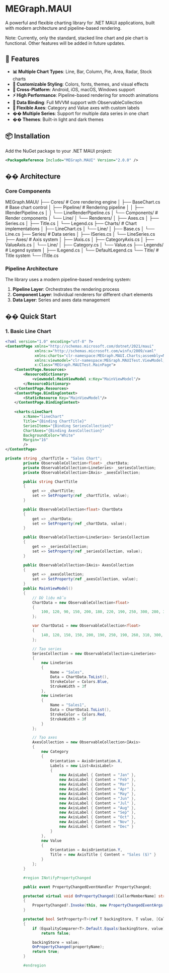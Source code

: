 # MEGraph.MAUI

A powerful and flexible charting library for .NET MAUI applications, built with modern architecture and pipeline-based rendering.

Note: Currently, only the standard, stacked line chart and pie chart is functional. Other features will be added in future updates.
## 🚀 Features

- **📊 Multiple Chart Types**: Line, Bar, Column, Pie, Area, Radar, Stock charts
- **🎨 Customizable Styling**: Colors, fonts, themes, and visual effects
- **📱 Cross-Platform**: Android, iOS, macOS, Windows support
- **⚡ High Performance**: Pipeline-based rendering for smooth animations
- **🔗 Data Binding**: Full MVVM support with ObservableCollection
- **🎯 Flexible Axes**: Category and Value axes with custom labels
- **�� Multiple Series**: Support for multiple data series in one chart
- **�� Themes**: Built-in light and dark themes

## 📦 Installation

Add the NuGet package to your .NET MAUI project:

```xml
<PackageReference Include="MEGraph.MAUI" Version="2.0.0" />
```

## ��️ Architecture

### Core Components

MEGraph.MAUI/
├── Cores/ # Core rendering engine
│ ├── BaseChart.cs # Base chart control
│ ├── Pipeline/ # Rendering pipeline
│ │ ├── IRenderPipeline.cs
│ │ └── LineRenderPipeline.cs
│ └── Components/ # Render components
│ └── Line/
│ └── Renderers/
│ ├── Axes.cs
│ ├── Series.cs
│ ├── Title.cs
│ └── Legend.cs
├── Charts/ # Chart implementations
│ ├── LineChart.cs
│ └── Line/
│ ├── Base.cs
│ └── Line.cs
├── Series/ # Data series
│ ├── ISeries.cs
│ └── LineSeries.cs
├── Axes/ # Axis system
│ ├── IAxis.cs
│ ├── CategoryAxis.cs
│ ├── ValueAxis.cs
│ └── Line/
│ ├── Category.cs
│ └── Value.cs
├── Legends/ # Legend system
│ ├── ILegend.cs
│ └── DefaultLegend.cs
└── Title/ # Title system
└── ITitle.cs

### Pipeline Architecture

The library uses a modern pipeline-based rendering system:

1. **Pipeline Layer**: Orchestrates the rendering process
2. **Component Layer**: Individual renderers for different chart elements
3. **Data Layer**: Series and axes data management

## �� Quick Start

### 1. Basic Line Chart

```xml
<?xml version="1.0" encoding="utf-8" ?>
<ContentPage xmlns="http://schemas.microsoft.com/dotnet/2021/maui"
             xmlns:x="http://schemas.microsoft.com/winfx/2009/xaml"
             xmlns:charts="clr-namespace:MEGraph.MAUI.Charts;assembly=MEGraph.MAUI"
             xmlns:viewmodel="clr-namespace:MEGraph.MAUITest.ViewModel;assembly=MEGraph.MAUITest"
             x:Class="MEGraph.MAUITest.MainPage">
    <ContentPage.Resources>
        <ResourceDictionary>
            <viewmodel:MainViewModel x:Key="MainViewModel"/>
        </ResourceDictionary>
    </ContentPage.Resources>
    <ContentPage.BindingContext>
        <StaticResource Key="MainViewModel"/>
    </ContentPage.BindingContext>
    
    <charts:LineChart 
        x:Name="lineChart"
        Title="{Binding ChartTitle}"
        SeriesItems="{Binding SeriesCollection}"
        ChartAxes="{Binding AxesCollection}"
        BackgroundColor="White"
        Margin="16"
        />
</ContentPage>

```

```csharp
private string _chartTitle = "Sales Chart";
        private ObservableCollection<float> _chartData;
        private ObservableCollection<LineSeries> _seriesCollection;
        private ObservableCollection<IAxis> _axesCollection;

        public string ChartTitle
        {
            get => _chartTitle;
            set => SetProperty(ref _chartTitle, value);
        }

        public ObservableCollection<float> ChartData
        {
            get => _chartData;
            set => SetProperty(ref _chartData, value);
        }

        public ObservableCollection<LineSeries> SeriesCollection
        {
            get => _seriesCollection;
            set => SetProperty(ref _seriesCollection, value);
        }

        public ObservableCollection<IAxis> AxesCollection
        {
            get => _axesCollection;
            set => SetProperty(ref _axesCollection, value);
        }
        public MainViewModel()
        {
            // Dữ liệu mẫu
            ChartData = new ObservableCollection<float>
            {
                100, 120, 90, 150, 200, 180, 220, 190, 250, 300, 280, 320
            };

            var ChartData1 = new ObservableCollection<float>
            {
                140, 120, 150, 150, 200, 190, 250, 190, 260, 310, 300, 330
            };

            // Tạo series
            SeriesCollection = new ObservableCollection<LineSeries>
            {
                new LineSeries
                {
                    Name = "Sales",
                    Data = ChartData.ToList(),
                    StrokeColor = Colors.Blue,
                    StrokeWidth = 3f
                },
                new LineSeries
                {
                    Name = "Sales1",
                    Data = ChartData1.ToList(),
                    StrokeColor = Colors.Red,
                    StrokeWidth = 3f
                }
            };

            // Tạo axes
            AxesCollection = new ObservableCollection<IAxis>
            {
                new Category
                {
                    Orientation = AxisOrientation.X,
                    Labels = new List<AxisLabel>
                    {
                        new AxisLabel { Content = "Jan" },
                        new AxisLabel { Content = "Feb" },
                        new AxisLabel { Content = "Mar" },
                        new AxisLabel { Content = "Apr" },
                        new AxisLabel { Content = "May" },
                        new AxisLabel { Content = "Jun" },
                        new AxisLabel { Content = "Jul" },
                        new AxisLabel { Content = "Aug" },
                        new AxisLabel { Content = "Sep" },
                        new AxisLabel { Content = "Oct" },
                        new AxisLabel { Content = "Nov" },
                        new AxisLabel { Content = "Dec" }
                    }
                },
                new Value
                {
                    Orientation = AxisOrientation.Y,
                    Title = new AxisTitle { Content = "Sales ($)" }
                }
            };
        }

        #region INotifyPropertyChanged

        public event PropertyChangedEventHandler PropertyChanged;

        protected virtual void OnPropertyChanged([CallerMemberName] string propertyName = null)
        {
            PropertyChanged?.Invoke(this, new PropertyChangedEventArgs(propertyName));
        }

        protected bool SetProperty<T>(ref T backingStore, T value, [CallerMemberName] string propertyName = "")
        {
            if (EqualityComparer<T>.Default.Equals(backingStore, value))
                return false;

            backingStore = value;
            OnPropertyChanged(propertyName);
            return true;
        }

        #endregion